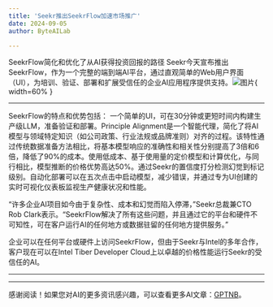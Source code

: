 ```yaml
---
title: 'Seekr推出SeekrFlow加速市场推广'
date: 2024-09-05
author: ByteAILab

---
```


SeekrFlow简化和优化了从AI获得投资回报的路径
Seekr今天宣布推出SeekrFlow，作为一个完整的端到端AI平台，通过直观简单的Web用户界面（UI），为培训、验证、部署和扩展受信任的企业AI应用程序提供支持。![图片](https://ai-techpark.com/wp-content/uploads/2024/09/Seekr-960x540.jpg){ width=60% }

---

SeekrFlow的特点和优势包括：
一个简单的UI，可在30分钟或更短时间内构建生产级LLM，准备验证和部署。Principle Alignment是一个智能代理，简化了将AI模型与领域特定知识（如公司政策、行业法规或品牌准则）对齐的过程。该特性通过传统数据准备方法相比，将基本模型响应的准确性和相关性分别提高了3倍和6倍，降低了90%的成本。使用低成本、基于使用量的定价模型和计算优化，与同行相比，模型推断的价格优势高达50%。通过Seekr的置信度打分检测幻觉到标记级别。自动化部署可以在五次点击中启动模型，减少错误，并通过专为UI创建的实时可视化仪表板监视生产健康状况和性能。

“许多企业AI项目如今由于复杂性、成本和幻觉而陷入停滞，”Seekr总裁兼CTO Rob Clark表示。“SeekrFlow解决了所有这些问题，并且通过它的平台和硬件不可知性，可在客户运行AI的任何地方或数据驻留的任何地方提供服务。”

企业可以在任何平台或硬件上访问SeekrFlow，但由于Seekr与Intel的多年合作，客户现在可以在Intel Tiber Developer Cloud上以卓越的价格性能运行Seekr的受信任的AI。

---
---
感谢阅读！如果您对AI的更多资讯感兴趣，可以查看更多AI文章：[GPTNB](https://gptnb.com)。